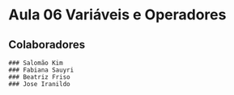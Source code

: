 # Aula 06 Variáveis e Operadores

## Colaboradores

```
### Salomão Kim
### Fabiana Sauyri
### Beatriz Friso
### Jose Iranildo
````